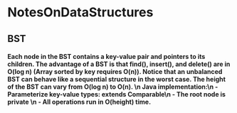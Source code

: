 # NotesOnDataStructures
## BST
#### Each node in the BST contains a key-value pair and pointers to its children. The advantage of a BST is that find(), insert(), and delete() are in O(log n) (Array sorted by key requires O(n)). Notice that an unbalanced BST can behave like a sequential structure in the worst case. The height of the BST can vary from O(log n) to O(n). \n Java implementation:\n - Parameterize key-value types: extends Comparable\n - The root node is private \n - All operations run in O(height) time.
